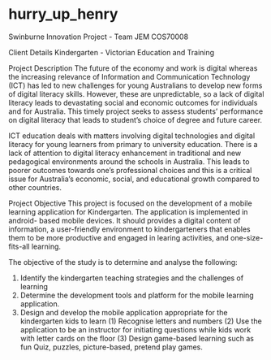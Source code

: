 # hurry_up_henry
Swinburne Innovation Project - Team JEM
COS70008

Client Details
Kindergarten - Victorian Education and Training

Project Description
The future of the economy and work is digital whereas the increasing relevance of Information and Communication Technology (ICT) has led to new challenges for young Australians to develop new forms of digital literacy skills. However, these are unpredictable, so a lack of digital literacy leads to devastating social and economic outcomes for individuals and for Australia. This timely project seeks to assess students’ performance on digital literacy that leads to student’s choice of degree and future career. 

ICT education deals with matters involving digital technologies and digital literacy for young learners from primary to university education. There is a lack of attention to digital literacy enhancement in traditional and new pedagogical environments around the schools in Australia. This leads to poorer outcomes towards one’s professional choices and this is a critical issue for Australia’s economic, social, and educational growth compared to other countries.

Project Objective
This project is focused on the development of a mobile learning application for Kindergarten. The application is implemented in android- based mobile devices. It should provides a digital content of information, a user-friendly environment to kindergarteners that enables them to be more productive and engaged in learing activities, and one-size-fits-all learning. 

The objective of the study is to determine and analyse the following: 

1. Identify the kindergarten teaching strategies and the challenges of learning
2. Determine the development tools and platform for the mobile learning application.
3. Design and develop the mobile application appropriate for the kindergarten kids to learn
    (1) Recognise letters and numbers 
    (2) Use the application to be an instructor for initiating questions while kids work with letter cards on the floor
    (3) Design game-based learning such as fun Quiz, puzzles, picture-based, pretend play games.
